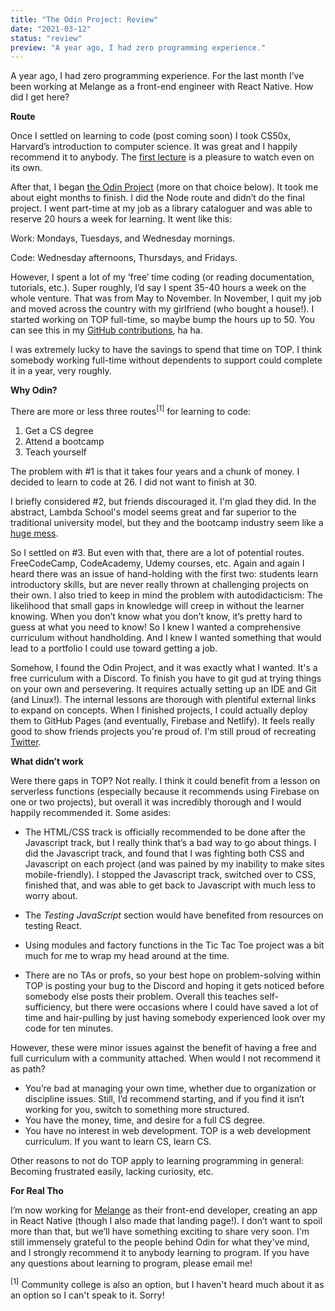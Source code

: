 ```yaml
---
title: "The Odin Project: Review"
date: "2021-03-12"
status: "review"
preview: "A year ago, I had zero programming experience."
---
```



A year ago, I had zero programming experience. For the last month I’ve been working at Melange as a front-end engineer with React Native. How did I get here?

**Route**

Once I settled on learning to code (post coming soon) I took CS50x, Harvard’s introduction to computer science. It was great and I happily recommend it to anybody. The [first lecture](https://www.youtube.com/watch?v=jjqgP9dpD1k) is a pleasure to watch even on its own.

After that, I began [the Odin Project](https://www.theodinproject.com/) (more on that choice below). It took me about eight months to finish. I did the Node route and didn’t do the final project. I went part-time at my job as a library cataloguer and was able to reserve 20 hours a week for learning. It went like this:

Work: Mondays, Tuesdays, and Wednesday mornings.

Code: Wednesday afternoons, Thursdays, and Fridays.

However, I spent a lot of my ‘free’ time coding (or reading documentation, tutorials, etc.). Super roughly, I’d say I spent 35-40 hours a week on the whole venture. That was from May to November. In November, I quit my job and moved across the country with my girlfriend (who bought a house!). I started working on TOP full-time, so maybe bump the hours up to 50. You can see this in my [GitHub contributions](https://github.com/ideopunk), ha ha.

I was extremely lucky to have the savings to spend that time on TOP. I think somebody working full-time without dependents to support could complete it in a year, very roughly.

**Why Odin?**

There are more or less three routes<sup>[1]</sup> for learning to code:

1. Get a CS degree
2. Attend a bootcamp
3. Teach yourself

The problem with #1 is that it takes four years and a chunk of money. I decided to learn to code at 26. I did not want to finish at 30.

I briefly considered #2, but friends discouraged it. I'm glad they did. In the abstract, Lambda School's model seems great and far superior to the traditional university model, but they and the bootcamp industry seem like a [huge mess](https://www.youtube.com/watch?v=wA8obAJa414).

So I settled on #3. But even with that, there are a lot of potential routes. FreeCodeCamp, CodeAcademy, Udemy courses, etc. Again and again I heard there was an issue of hand-holding with the first two: students learn introductory skills, but are never really thrown at challenging projects on their own. I also tried to keep in mind the problem with autodidacticism: The likelihood that small gaps in knowledge will creep in without the learner knowing. When you don’t know what you don’t know, it’s pretty hard to guess at what you need to know! So I knew I wanted a comprehensive curriculum without handholding. And I knew I wanted something that would lead to a portfolio I could use toward getting a job.

Somehow, I found the Odin Project, and it was exactly what I wanted. It's a free curriculum with a Discord. To finish you have to git gud at trying things on your own and persevering. It requires actually setting up an IDE and Git (and Linux!). The internal lessons are thorough with plentiful external links to expand on concepts. When I finished projects, I could actually deploy them to GitHub Pages (and eventually, Firebase and Netlify). It feels really good to show friends projects you're proud of. I'm still proud of recreating [Twitter](https://twitter-clone-12cf9.web.app/explore).

**What didn’t work**

Were there gaps in TOP? Not really. I think it could benefit from a lesson on serverless functions (especially because it recommends using Firebase on one or two projects), but overall it was incredibly thorough and I would happily recommended it. Some asides:

-   The HTML/CSS track is officially recommended to be done after the Javascript track, but I really think that’s a bad way to go about things. I did the Javascript track, and found that I was fighting both CSS and Javascript on each project (and was pained by my inability to make sites mobile-friendly). I stopped the Javascript track, switched over to CSS, finished that, and was able to get back to Javascript with much less to worry about.

-   The _Testing JavaScript_ section would have benefited from resources on testing React.

-   Using modules and factory functions in the Tic Tac Toe project was a bit much for me to wrap my head around at the time.

-   There are no TAs or profs, so your best hope on problem-solving within TOP is posting your bug to the Discord and hoping it gets noticed before somebody else posts their problem. Overall this teaches self-sufficiency, but there were occasions where I could have saved a lot of time and hair-pulling by just having somebody experienced look over my code for ten minutes.

However, these were minor issues against the benefit of having a free and full curriculum with a community attached. When would I not recommend it as path?

-   You’re bad at managing your own time, whether due to organization or discipline issues. Still, I’d recommend starting, and if you find it isn’t working for you, switch to something more structured.
-   You have the money, time, and desire for a full CS degree.
-   You have no interest in web development. TOP is a web development curriculum. If you want to learn CS, learn CS.

Other reasons to not do TOP apply to learning programming in general: Becoming frustrated easily, lacking curiosity, etc.

**For Real Tho**

I’m now working for [Melange](https://www.melange.io/) as their front-end developer, creating an app in React Native (though I also made that landing page!). I don’t want to spoil more than that, but we’ll have something exciting to share very soon. I'm still immensely grateful to the people behind Odin for what they've mind, and I strongly recommend it to anybody learning to program. If you have any questions about learning to program, please email me!

<sup>[1]</sup> Community college is also an option, but I haven't heard much about it as an option so I can't speak to it. Sorry!
